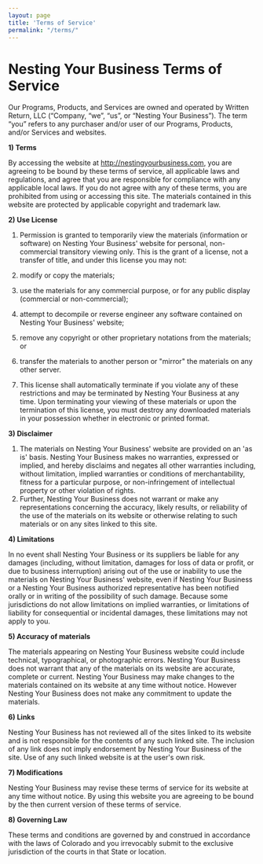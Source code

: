 ```yaml
---
layout: page
title: 'Terms of Service'
permalink: "/terms/"
---
```


# Nesting Your Business Terms of Service

Our Programs, Products, and Services are owned and operated by Written Return, LLC (“Company, “we”, “us”, or “Nesting Your Business”). The term “you” refers to any purchaser and/or user of our Programs, Products, and/or Services and websites.

**1) Terms**

By accessing the website at http://nestingyourbusiness.com, you are agreeing to be bound by these terms of service, all applicable laws and regulations, and agree that you are responsible for compliance with any applicable local laws. If you do not agree with any of these terms, you are prohibited from using or accessing this site. The materials contained in this website are protected by applicable copyright and trademark law.

**2) Use License**

  1) Permission is granted to temporarily view the materials (information or software) on Nesting Your Business' website for personal, non-commercial transitory viewing only. This is the grant of a license, not a transfer of title, and under this license you may not:

  1) modify or copy the materials;
  2) use the materials for any commercial purpose, or for any public display (commercial or non-commercial);
  3) attempt to decompile or reverse engineer any software contained on Nesting Your Business' website;
  4) remove any copyright or other proprietary notations from the materials; or
  5) transfer the materials to another person or "mirror" the materials on any other server.

  2) This license shall automatically terminate if you violate any of these restrictions and may be terminated by Nesting Your Business at any time. Upon terminating your viewing of these materials or upon the termination of this license, you must destroy any downloaded materials in your possession whether in electronic or printed format.

**3) Disclaimer**

  1) The materials on Nesting Your Business' website are provided on an 'as is' basis. Nesting Your Business makes no warranties, expressed or implied, and hereby disclaims and negates all other warranties including, without limitation, implied warranties or conditions of merchantability, fitness for a particular purpose, or non-infringement of intellectual property or other violation of rights.
  2) Further, Nesting Your Business does not warrant or make any representations concerning the accuracy, likely results, or reliability of the use of the materials on its website or otherwise relating to such materials or on any sites linked to this site.

**4) Limitations**

In no event shall Nesting Your Business or its suppliers be liable for any damages (including, without limitation, damages for loss of data or profit, or due to business interruption) arising out of the use or inability to use the materials on Nesting Your Business' website, even if Nesting Your Business or a Nesting Your Business authorized representative has been notified orally or in writing of the possibility of such damage. Because some jurisdictions do not allow limitations on implied warranties, or limitations of liability for consequential or incidental damages, these limitations may not apply to you.

**5) Accuracy of materials**

The materials appearing on Nesting Your Business website could include technical, typographical, or photographic errors. Nesting Your Business does not warrant that any of the materials on its website are accurate, complete or current. Nesting Your Business may make changes to the materials contained on its website at any time without notice. However Nesting Your Business does not make any commitment to update the materials.

**6) Links**

Nesting Your Business has not reviewed all of the sites linked to its website and is not responsible for the contents of any such linked site. The inclusion of any link does not imply endorsement by Nesting Your Business of the site. Use of any such linked website is at the user's own risk.

**7) Modifications**

Nesting Your Business may revise these terms of service for its website at any time without notice. By using this website you are agreeing to be bound by the then current version of these terms of service.

**8) Governing Law**

These terms and conditions are governed by and construed in accordance with the laws of Colorado and you irrevocably submit to the exclusive jurisdiction of the courts in that State or location.

